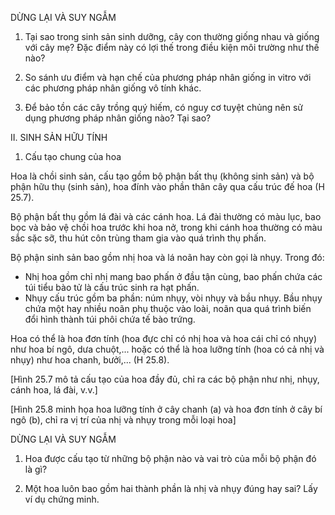 DỪNG LẠI VÀ SUY NGẪM

1. Tại sao trong sinh sản sinh dưỡng, cây con thường giống nhau và giống với cây mẹ? Đặc điểm này có lợi thế trong điều kiện môi trường như thế nào?

2. So sánh ưu điểm và hạn chế của phương pháp nhân giống in vitro với các phương pháp nhân giống vô tính khác.

3. Để bảo tồn các cây trồng quý hiếm, có nguy cơ tuyệt chủng nên sử dụng phương pháp nhân giống nào? Tại sao?

II. SINH SẢN HỮU TÍNH

1. Cấu tạo chung của hoa

Hoa là chồi sinh sản, cấu tạo gồm bộ phận bất thụ (không sinh sản) và bộ phận hữu thụ (sinh sản), hoa đính vào phần thân cây qua cấu trúc đế hoa (H 25.7).

Bộ phận bất thụ gồm lá đài và các cánh hoa. Lá đài thường có màu lục, bao bọc và bảo vệ chồi hoa trước khi hoa nở, trong khi cánh hoa thường có màu sắc sặc sỡ, thu hút côn trùng tham gia vào quá trình thụ phấn.

Bộ phận sinh sản bao gồm nhị hoa và lá noãn hay còn gọi là nhụy. Trong đó:
- Nhị hoa gồm chỉ nhị mang bao phấn ở đầu tận cùng, bao phấn chứa các túi tiểu bào tử là cấu trúc sinh ra hạt phấn.
- Nhụy cấu trúc gồm ba phần: núm nhụy, vòi nhụy và bầu nhụy. Bầu nhụy chứa một hay nhiều noãn phụ thuộc vào loài, noãn qua quá trình biến đổi hình thành túi phôi chứa tế bào trứng.

Hoa có thể là hoa đơn tính (hoa đực chỉ có nhị hoa và hoa cái chỉ có nhụy) như hoa bí ngô, dưa chuột,... hoặc có thể là hoa lưỡng tính (hoa có cả nhị và nhụy) như hoa chanh, bưởi,... (H 25.8).

[Hình 25.7 mô tả cấu tạo của hoa đầy đủ, chỉ ra các bộ phận như nhị, nhụy, cánh hoa, lá đài, v.v.]

[Hình 25.8 minh họa hoa lưỡng tính ở cây chanh (a) và hoa đơn tính ở cây bí ngô (b), chỉ ra vị trí của nhị và nhụy trong mỗi loại hoa]

DỪNG LẠI VÀ SUY NGẪM

1. Hoa được cấu tạo từ những bộ phận nào và vai trò của mỗi bộ phận đó là gì?

2. Một hoa luôn bao gồm hai thành phần là nhị và nhụy đúng hay sai? Lấy ví dụ chứng minh.